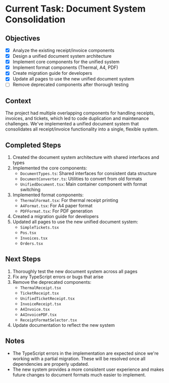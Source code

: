 # Current Task: Document System Consolidation

## Objectives
- [x] Analyze the existing receipt/invoice components
- [x] Design a unified document system architecture
- [x] Implement core components for the unified system
- [x] Implement format components (Thermal, A4, PDF)
- [x] Create migration guide for developers
- [x] Update all pages to use the new unified document system
- [ ] Remove deprecated components after thorough testing

## Context
The project had multiple overlapping components for handling receipts, invoices, and tickets, which led to code duplication and maintenance challenges. We've implemented a unified document system that consolidates all receipt/invoice functionality into a single, flexible system.

## Completed Steps
1. Created the document system architecture with shared interfaces and types
2. Implemented the core components:
   - `DocumentTypes.ts`: Shared interfaces for consistent data structure
   - `DocumentConverter.ts`: Utilities to convert from old formats
   - `UnifiedDocument.tsx`: Main container component with format switching
3. Implemented format components:
   - `ThermalFormat.tsx`: For thermal receipt printing
   - `A4Format.tsx`: For A4 paper format
   - `PDFFormat.tsx`: For PDF generation
4. Created a migration guide for developers
5. Updated all pages to use the new unified document system:
   - `SimpleTickets.tsx`
   - `Pos.tsx`
   - `Invoices.tsx`
   - `Orders.tsx`

## Next Steps
1. Thoroughly test the new document system across all pages
2. Fix any TypeScript errors or bugs that arise
3. Remove the deprecated components:
   - `ThermalReceipt.tsx`
   - `TicketReceipt.tsx`
   - `UnifiedTicketReceipt.tsx`
   - `InvoiceReceipt.tsx`
   - `A4Invoice.tsx`
   - `A4InvoicePDF.tsx`
   - `ReceiptFormatSelector.tsx`
4. Update documentation to reflect the new system

## Notes
- The TypeScript errors in the implementation are expected since we're working with a partial migration. These will be resolved once all dependencies are properly updated.
- The new system provides a more consistent user experience and makes future changes to document formats much easier to implement.

